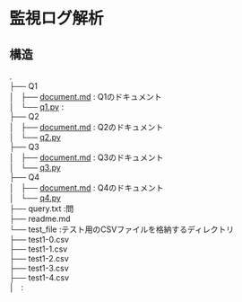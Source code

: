 # 監視ログ解析

## 構造
.  
├── Q1  
│   ├── [document.md](./Q1/document.md) : Q1のドキュメント  
│   └── [q1.py](./Q1/q1.py) :  
├── Q2  
│   ├── [document.md](./Q2/document.md) : Q2のドキュメント  
│   └── [q2.py](./Q2/q2.py)  
├── Q3  
│   ├── [document.md](./Q3/document.md) : Q3のドキュメント  
│   └── [q3.py](./Q3/q3.py)  
├── Q4  
│   ├── [document.md](./Q4/document.md) : Q4のドキュメント  
│   └── [q4.py](./Q4/q4.py)  
├── query.txt :問  
├── readme.md  
└── test\_file :テスト用のCSVファイルを格納するディレクトリ  
    ├── test1-0.csv  
    ├── test1-1.csv  
    ├── test1-2.csv  
    ├── test1-3.csv  
    ├── test1-4.csv  
    │   
        :

